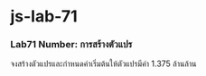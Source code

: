 # js-lab-71
### Lab71 Number: การสร้างตัวแปร
จงสร้างตัวแปรและกำหนดค่าเริ่มต้นให้ตัวแปรมีค่า 1.375 ล้านล้าน
